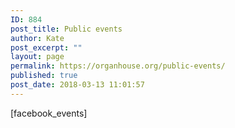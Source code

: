 ```yaml
---
ID: 884
post_title: Public events
author: Kate
post_excerpt: ""
layout: page
permalink: https://organhouse.org/public-events/
published: true
post_date: 2018-03-13 11:01:57
---
```

[facebook_events]